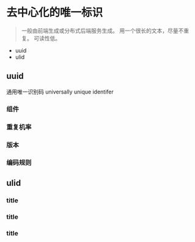 # 去中心化的唯一标识

> 一般由前端生成或分布式后端服务生成。
> 用一个很长的文本，尽量不重复。
> 可读性低。

- uuid
- ulid

## uuid

通用唯一识别码 universally unique identifer

### 组件

### 重复机率

### 版本

### 编码规则

## ulid

### title

### title

### title

